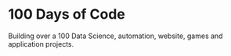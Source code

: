 # 100 Days of Code

Building over a 100 Data Science, automation, website, games and application projects.
